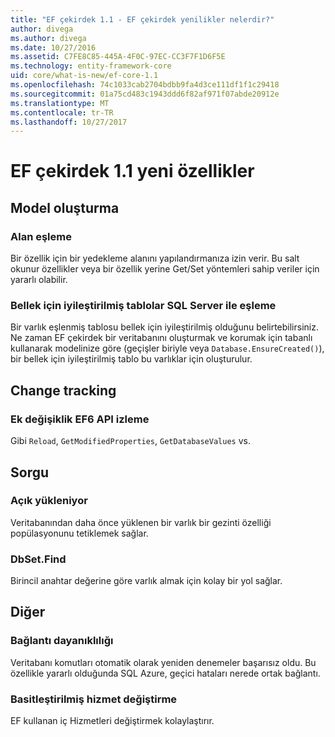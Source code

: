 ```yaml
---
title: "EF çekirdek 1.1 - EF çekirdek yenilikler nelerdir?"
author: divega
ms.author: divega
ms.date: 10/27/2016
ms.assetid: C7FE8C85-445A-4F0C-97EC-CC3F7F1D6F5E
ms.technology: entity-framework-core
uid: core/what-is-new/ef-core-1.1
ms.openlocfilehash: 74c1033cab2704bdbb9fa4d3ce111df1f1c29418
ms.sourcegitcommit: 01a75cd483c1943ddd6f82af971f07abde20912e
ms.translationtype: MT
ms.contentlocale: tr-TR
ms.lasthandoff: 10/27/2017
---
```

# <a name="new-features-in-ef-core-11"></a>EF çekirdek 1.1 yeni özellikler

## <a name="modelling"></a>Model oluşturma
### <a name="field-mapping"></a>Alan eşleme
Bir özellik için bir yedekleme alanını yapılandırmanıza izin verir. Bu salt okunur özellikler veya bir özellik yerine Get/Set yöntemleri sahip veriler için yararlı olabilir.
### <a name="mapping-to-memory-optimized-tables-in-sql-server"></a>Bellek için iyileştirilmiş tablolar SQL Server ile eşleme
Bir varlık eşlenmiş tablosu bellek için iyileştirilmiş olduğunu belirtebilirsiniz. Ne zaman EF çekirdek bir veritabanını oluşturmak ve korumak için tabanlı kullanarak modelinize göre (geçişler biriyle veya `Database.EnsureCreated()`), bir bellek için iyileştirilmiş tablo bu varlıklar için oluşturulur.

## <a name="change-tracking"></a>Change tracking
### <a name="additional-change-tracking-apis-from-ef6"></a>Ek değişiklik EF6 API izleme
Gibi `Reload`, `GetModifiedProperties`, `GetDatabaseValues` vs.

## <a name="query"></a>Sorgu
### <a name="explicit-loading"></a>Açık yükleniyor
Veritabanından daha önce yüklenen bir varlık bir gezinti özelliği popülasyonunu tetiklemek sağlar.
### <a name="dbsetfind"></a>DbSet.Find
Birincil anahtar değerine göre varlık almak için kolay bir yol sağlar.

## <a name="other"></a>Diğer
### <a name="connection-resiliency"></a>Bağlantı dayanıklılığı
Veritabanı komutları otomatik olarak yeniden denemeler başarısız oldu. Bu özellikle yararlı olduğunda SQL Azure, geçici hataları nerede ortak bağlantı.
### <a name="simplified-service-replacement"></a>Basitleştirilmiş hizmet değiştirme
EF kullanan iç Hizmetleri değiştirmek kolaylaştırır.
